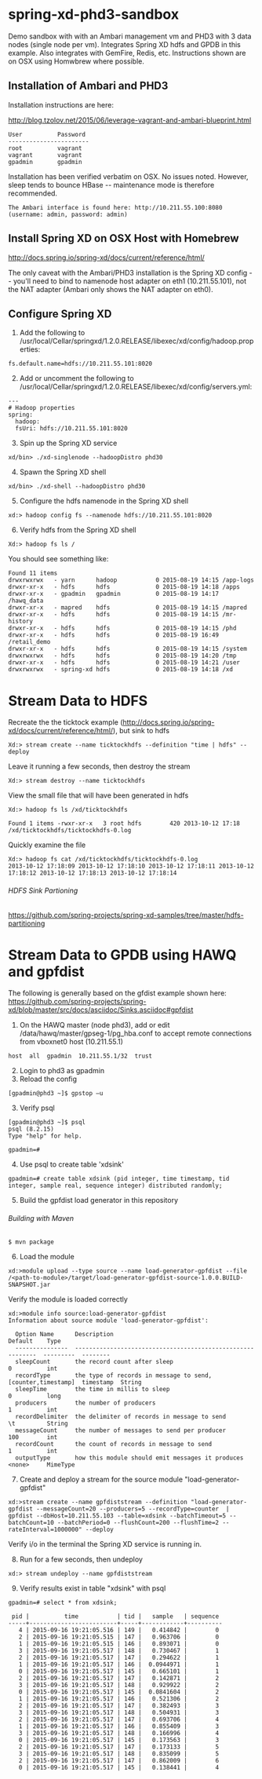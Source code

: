 # spring-xd-phd3-sandbox
Demo sandbox with with an Ambari management vm and PHD3 with 3 data nodes (single node per vm). Integrates Spring XD hdfs and GPDB in this example. Also integrates with GemFire, Redis, etc. Instructions shown are on OSX using Homwbrew where possible.

## Installation of Ambari and PHD3

Installation instructions are here:

http://blog.tzolov.net/2015/06/leverage-vagrant-and-ambari-blueprint.html
```
User          Password
-----------------------
root          vagrant
vagrant       vagrant
gpadmin       gpadmin
```
Installation has been verified verbatim on OSX.  No issues noted. However, sleep tends to bounce HBase -- maintenance mode is therefore recommended.
```
The Ambari interface is found here: http://10.211.55.100:8080 (username: admin, password: admin)
```
## Install Spring XD on OSX Host with Homebrew

http://docs.spring.io/spring-xd/docs/current/reference/html/

The only caveat with the Ambari/PHD3 installation is the Spring XD config -- you'll need to bind to namenode host adapter on eth1 (10.211.55.101), not the NAT adapter (Ambari only shows the NAT adapter on eth0). 

## Configure Spring XD

1) Add the following to
/usr/local/Cellar/springxd/1.2.0.RELEASE/libexec/xd/config/hadoop.properties:
```
fs.default.name=hdfs://10.211.55.101:8020 
```
2) Add or uncomment the following to
/usr/local/Cellar/springxd/1.2.0.RELEASE/libexec/xd/config/servers.yml:
```
---
# Hadoop properties
spring:
  hadoop:
  fsUri: hdfs://10.211.55.101:8020
```
3) Spin up the Spring XD service
```
xd/bin> ./xd-singlenode --hadoopDistro phd30
```
4) Spawn the Spring XD shell
```
xd/bin> ./xd-shell --hadoopDistro phd30
```
5) Configure the hdfs namenode in the Spring XD shell
```
xd:> hadoop config fs --namenode hdfs://10.211.55.101:8020
```
6) Verify hdfs from the Spring XD shell
```
Xd:> hadoop fs ls /
```
You should see something like:
```
Found 11 items
drwxrwxrwx   - yarn      hadoop           0 2015-08-19 14:15 /app-logs
drwxr-xr-x   - hdfs      hdfs             0 2015-08-19 14:18 /apps
drwxr-xr-x   - gpadmin   gpadmin          0 2015-08-19 14:17 /hawq_data
drwxr-xr-x   - mapred    hdfs             0 2015-08-19 14:15 /mapred
drwxr-xr-x   - hdfs      hdfs             0 2015-08-19 14:15 /mr-history
drwxr-xr-x   - hdfs      hdfs             0 2015-08-19 14:15 /phd
drwxr-xr-x   - hdfs      hdfs             0 2015-08-19 16:49 /retail_demo
drwxr-xr-x   - hdfs      hdfs             0 2015-08-19 14:15 /system
drwxrwxrwx   - hdfs      hdfs             0 2015-08-19 14:20 /tmp
drwxr-xr-x   - hdfs      hdfs             0 2015-08-19 14:21 /user
drwxrwxrwx   - spring-xd hdfs             0 2015-08-19 14:18 /xd
```
# Stream Data to HDFS
Recreate the the ticktock example (http://docs.spring.io/spring-xd/docs/current/reference/html/), but sink to hdfs
```
Xd:> stream create --name ticktockhdfs --definition "time | hdfs" --deploy
```
Leave it running a few seconds, then destroy the stream
```
Xd:> stream destroy --name ticktockhdfs
```
View the small file that will have been generated in hdfs
```
Xd:> hadoop fs ls /xd/ticktockhdfs  

Found 1 items -rwxr-xr-x   3 root hdfs        420 2013-10-12 17:18 /xd/ticktockhdfs/ticktockhdfs-0.log
```
Quickly examine the file
```
Xd:> hadoop fs cat /xd/ticktockhdfs/ticktockhdfs-0.log  
2013-10-12 17:18:09 2013-10-12 17:18:10 2013-10-12 17:18:11 2013-10-12 17:18:12 2013-10-12 17:18:13 2013-10-12 17:18:14
```
###### HDFS Sink Partioning
https://github.com/spring-projects/spring-xd-samples/tree/master/hdfs-partitioning

# Stream Data to GPDB using HAWQ and gpfdist

The following is generally based on the gfdist example shown here:
https://github.com/spring-projects/spring-xd/blob/master/src/docs/asciidoc/Sinks.asciidoc#gpfdist

1) On the HAWQ master (node phd3), add or edit /data/hawq/master/gpseg-1/pg_hba.conf to accept remote connections from vboxnet0 host (10.211.55.1)
```
host  all  gpadmin  10.211.55.1/32  trust
```
2) Login to phd3 as gpadmin
3) Reload the config
```
[gpadmin@phd3 ~]$ gpstop –u
```
3) Verify psql
```
[gpadmin@phd3 ~]$ psql
psql (8.2.15)
Type "help" for help.

gpadmin=#
```
4) Use psql to create table 'xdsink'
```
gpadmin=# create table xdsink (pid integer, time timestamp, tid integer, sample real, sequence integer) distributed randomly;
```
5) Build the gpfdist load generator in this repository
###### Building with Maven
```
$ mvn package
```
6) Load the module
```
xd:>module upload --type source --name load-generator-gpfdist --file /<path-to-module>/target/load-generator-gpfdist-source-1.0.0.BUILD-SNAPSHOT.jar
```
Verify the module is loaded correctly
```
xd:>module info source:load-generator-gpfdist
Information about source module 'load-generator-gpfdist':

  Option Name      Description                                                  Default    Type
  ---------------  -----------------------------------------------------------  ---------  --------
  sleepCount       the record count after sleep                                 0          int
  recordType       the type of records in message to send, [counter,timestamp]  timestamp  String
  sleepTime        the time in millis to sleep                                  0          long
  producers        the number of producers                                      1          int
  recordDelimiter  the delimiter of records in message to send                  \t         String
  messageCount     the number of messages to send per producer                  100        int
  recordCount      the count of records in message to send                      1          int
  outputType       how this module should emit messages it produces             <none>     MimeType
```
7) Create and deploy a stream for the source module "load-generator-gpfdist"
```
xd:>stream create --name gpfdiststream --definition "load-generator-gpfdist --messageCount=20 --producers=5 --recordType=counter  | gpfdist --dbHost=10.211.55.103 --table=xdsink --batchTimeout=5 --batchCount=10 --batchPeriod=0 --flushCount=200 --flushTime=2 --rateInterval=1000000" --deploy
```
Verify i/o in the terminal the Spring XD service is running in.

8) Run for a few seconds, then undeploy
```
xd:> stream undeploy --name gpfdiststream
```
9) Verify results exist in table "xdsink" with psql
```
gpadmin=# select * from xdsink;

 pid |          time           | tid |   sample   | sequence 
-----+-------------------------+-----+------------+----------
   4 | 2015-09-16 19:21:05.516 | 149 |   0.414842 |        0
   2 | 2015-09-16 19:21:05.515 | 147 |   0.963706 |        0
   1 | 2015-09-16 19:21:05.515 | 146 |   0.893071 |        0
   3 | 2015-09-16 19:21:05.517 | 148 |   0.730467 |        1
   2 | 2015-09-16 19:21:05.517 | 147 |   0.294622 |        1
   1 | 2015-09-16 19:21:05.517 | 146 |  0.0944971 |        1
   0 | 2015-09-16 19:21:05.517 | 145 |   0.665101 |        1
   2 | 2015-09-16 19:21:05.517 | 147 |   0.142871 |        2
   3 | 2015-09-16 19:21:05.517 | 148 |   0.929922 |        2
   0 | 2015-09-16 19:21:05.517 | 145 |  0.0841604 |        2
   1 | 2015-09-16 19:21:05.517 | 146 |   0.521306 |        2
   2 | 2015-09-16 19:21:05.517 | 147 |   0.382493 |        3
   3 | 2015-09-16 19:21:05.517 | 148 |   0.504931 |        3
   2 | 2015-09-16 19:21:05.517 | 147 |   0.693706 |        4
   1 | 2015-09-16 19:21:05.517 | 146 |   0.855409 |        3
   3 | 2015-09-16 19:21:05.517 | 148 |   0.166996 |        4
   0 | 2015-09-16 19:21:05.517 | 145 |   0.173563 |        3
   2 | 2015-09-16 19:21:05.517 | 147 |   0.173133 |        5
   3 | 2015-09-16 19:21:05.517 | 148 |   0.835099 |        5
   2 | 2015-09-16 19:21:05.517 | 147 |   0.862009 |        6
   0 | 2015-09-16 19:21:05.517 | 145 |   0.138441 |        4
```
